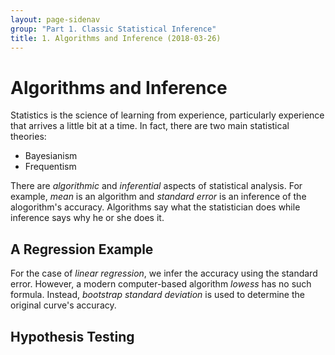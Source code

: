 ```yaml
---
layout: page-sidenav
group: "Part 1. Classic Statistical Inference"
title: 1. Algorithms and Inference (2018-03-26)
---
```


# Algorithms and Inference

Statistics is the science of learning from experience, particularly experience that arrives a little bit at a time. In fact, there are two main statistical theories:

* Bayesianism
* Frequentism
 
 There are *algorithmic* and *inferential* aspects of statistical analysis. For example, *mean* is an algorithm and *standard error* is an inference of the alogorithm's accuracy. Algorithms say what the statistician does while inference says why he or she does it. 

## A Regression Example

For the case of *linear regression*, we infer the accuracy using the standard error. However, a modern computer-based algorithm *lowess* has no such formula. Instead, *bootstrap standard deviation* is used to determine the original curve's accuracy.

## Hypothesis Testing
